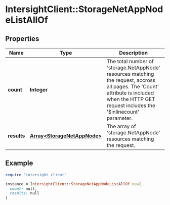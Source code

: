 # IntersightClient::StorageNetAppNodeListAllOf

## Properties

| Name | Type | Description | Notes |
| ---- | ---- | ----------- | ----- |
| **count** | **Integer** | The total number of &#39;storage.NetAppNode&#39; resources matching the request, accross all pages. The &#39;Count&#39; attribute is included when the HTTP GET request includes the &#39;$inlinecount&#39; parameter. | [optional] |
| **results** | [**Array&lt;StorageNetAppNode&gt;**](StorageNetAppNode.md) | The array of &#39;storage.NetAppNode&#39; resources matching the request. | [optional] |

## Example

```ruby
require 'intersight_client'

instance = IntersightClient::StorageNetAppNodeListAllOf.new(
  count: null,
  results: null
)
```

